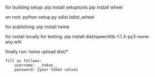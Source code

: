 for building setup:
    pip install setuptools
    pip install wheel

on root:
    python setup.py sdist bdist_wheel

for publishing:
    pip install twine

for install locally for testing:
    pip install dist/speechlib-1.1.3-py3-none-any.whl

finally run:
    twine upload dist/*

    fill as follows:
        username: __token__
        password: {your token value}